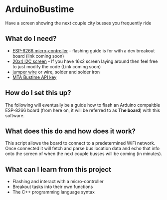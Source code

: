 # ArduinoBustime
Have a screen showing the next couple city busses you frequently ride

## What do I need?
* [ESP-8266 micro-controller]() - flashing guide is for with a dev breakout board (link coming soon)
* [20x4 I2C screen]() - If you have 16x2 screen laying around then feel free to just modify the code (Link coming soon)
* [jumper wire]() or wire, solder and solder iron
* [MTA Bustime API key](http://bustime.mta.info/wiki/Developers/Index)

## How do I set this up?
The following will eventually be a guide how to flash an Arduino compaitble ESP-8266 board (from here on, it will be referred to as __The board__) with this software.

## What does this do and how does it work?
This script allows the board to connect to a predetermined WiFi network. Once connected it will fetch and parse bus location data and echo that info onto the screen of when the next couple busses will be coming (in minutes).

## What can I learn from this project
* Flashing and interact with a micro-controller
* Breakout tasks into their own functions
* The C++ programming language syntax
